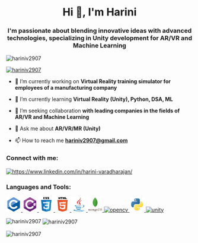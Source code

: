 <h1 align="center">Hi 👋, I'm Harini</h1>
<h3 align="center">I'm passionate about blending innovative ideas with advanced technologies, specializing in Unity development for AR/VR and Machine Learning</h3>

<p align="left"> <img src="https://komarev.com/ghpvc/?username=hariniv2907&label=Profile%20views&color=0e75b6&style=flat" alt="hariniv2907" /> </p>

<p align="left"> <a href="https://github.com/ryo-ma/github-profile-trophy"><img src="https://github-profile-trophy.vercel.app/?username=hariniv2907" alt="hariniv2907" /></a> </p>

- 🔭 I’m currently working on **Virtual Reality training simulator for employees of a manufacturing company**

- 🌱 I’m currently learning **Virtual Reality (Unity), Python, DSA, ML**

- 👯 I’m seeking collaboration **with leading companies in the fields of AR/VR and Machine Learning**

- 💬 Ask me about **AR/VR/MR (Unity)**

- 📫 How to reach me **hariniv2907@gmail.com**

<h3 align="left">Connect with me:</h3>
<p align="left">
<a href="https://linkedin.com/in/https://www.linkedin.com/in/harini-varadharajan/" target="blank"><img align="center" src="https://raw.githubusercontent.com/rahuldkjain/github-profile-readme-generator/master/src/images/icons/Social/linked-in-alt.svg" alt="https://www.linkedin.com/in/harini-varadharajan/" height="30" width="40" /></a>
</p>

<h3 align="left">Languages and Tools:</h3>
<p align="left"> <a href="https://www.cprogramming.com/" target="_blank" rel="noreferrer"> <img src="https://raw.githubusercontent.com/devicons/devicon/master/icons/c/c-original.svg" alt="c" width="40" height="40"/> </a> <a href="https://www.w3schools.com/cs/" target="_blank" rel="noreferrer"> <img src="https://raw.githubusercontent.com/devicons/devicon/master/icons/csharp/csharp-original.svg" alt="csharp" width="40" height="40"/> </a> <a href="https://www.w3schools.com/css/" target="_blank" rel="noreferrer"> <img src="https://raw.githubusercontent.com/devicons/devicon/master/icons/css3/css3-original-wordmark.svg" alt="css3" width="40" height="40"/> </a> <a href="https://www.w3.org/html/" target="_blank" rel="noreferrer"> <img src="https://raw.githubusercontent.com/devicons/devicon/master/icons/html5/html5-original-wordmark.svg" alt="html5" width="40" height="40"/> </a> <a href="https://www.java.com" target="_blank" rel="noreferrer"> <img src="https://raw.githubusercontent.com/devicons/devicon/master/icons/java/java-original.svg" alt="java" width="40" height="40"/> </a> <a href="https://www.mongodb.com/" target="_blank" rel="noreferrer"> <img src="https://raw.githubusercontent.com/devicons/devicon/master/icons/mongodb/mongodb-original-wordmark.svg" alt="mongodb" width="40" height="40"/> </a> <a href="https://opencv.org/" target="_blank" rel="noreferrer"> <img src="https://www.vectorlogo.zone/logos/opencv/opencv-icon.svg" alt="opencv" width="40" height="40"/> </a> <a href="https://www.python.org" target="_blank" rel="noreferrer"> <img src="https://raw.githubusercontent.com/devicons/devicon/master/icons/python/python-original.svg" alt="python" width="40" height="40"/> </a> <a href="https://unity.com/" target="_blank" rel="noreferrer"> <img src="https://www.vectorlogo.zone/logos/unity3d/unity3d-icon.svg" alt="unity" width="40" height="40"/> </a> </p>

<p><img align="left" src="https://github-readme-stats.vercel.app/api/top-langs?username=hariniv2907&show_icons=true&locale=en&layout=compact" alt="hariniv2907" /></p>

<p>&nbsp;<img align="center" src="https://github-readme-stats.vercel.app/api?username=hariniv2907&show_icons=true&locale=en" alt="hariniv2907" /></p>

<p><img align="center" src="https://github-readme-streak-stats.herokuapp.com/?user=hariniv2907&" alt="hariniv2907" /></p>
